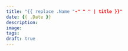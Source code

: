 ```yaml
---
title: "{{ replace .Name "-" " " | title }}"
date: {{ .Date }}
description: 
image:
tags:
draft: true
---
```

